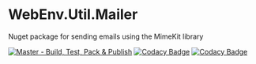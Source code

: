 # WebEnv.Util.Mailer
Nuget package for sending emails using the MimeKit library

[![Master - Build, Test, Pack & Publish](https://github.com/Web-Env/WebEnv.Util.Mailer/actions/workflows/master-build.yml/badge.svg)](https://github.com/Web-Env/WebEnv.Util.Mailer/actions/workflows/master-build.yml)
[![Codacy Badge](https://app.codacy.com/project/badge/Grade/5e433fa210a84c45999eb343412bd379)](https://www.codacy.com/gh/Web-Env/WebEnv.Util.Mailer/dashboard?utm_source=github.com&amp;utm_medium=referral&amp;utm_content=Web-Env/WebEnv.Util.Mailer&amp;utm_campaign=Badge_Grade)
[![Codacy Badge](https://app.codacy.com/project/badge/Coverage/5e433fa210a84c45999eb343412bd379)](https://www.codacy.com/gh/Web-Env/WebEnv.Util.Mailer/dashboard?utm_source=github.com&utm_medium=referral&utm_content=Web-Env/WebEnv.Util.Mailer&utm_campaign=Badge_Coverage)
